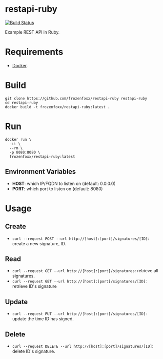 # restapi-ruby

[![Build Status](https://cloud.drone.io/api/badges/frozenfoxx/restapi-ruby/status.svg?ref=refs/heads/main)](https://cloud.drone.io/frozenfoxx/restapi-ruby)

Example REST API in Ruby.

# Requirements

* [Docker](https://www.docker.io/).

# Build

```
git clone https://github.com/frozenfoxx/restapi-ruby restapi-ruby
cd restapi-ruby
docker build -t frozenfoxx/restapi-ruby:latest .
```

# Run

```
docker run \
  -it \
  --rm \
  -p 8080:8080 \
  frozenfoxx/restapi-ruby:latest
```

## Environment Variables

* **HOST**: which IP/FQDN to listen on (default: 0.0.0.0)
* **PORT**: which port to listen on (default: 8080)

# Usage

## Create

* `curl --request POST --url http://[host]:[port]/signatures/[ID]`: create a new signature, ID.

## Read

* `curl --request GET --url http://[host]:[port]/signatures`: retrieve all signatures.
* `curl --request GET --url http://[host]:[port]/signatures/[ID]`: retrieve ID's signature

## Update

* `curl --request PUT --url http://[host]:[port]/signatures/[ID]`: update the time ID has signed.

## Delete

* `curl --request DELETE --url http://[host]:[port]/signatures/[ID]`: delete ID's signature.
